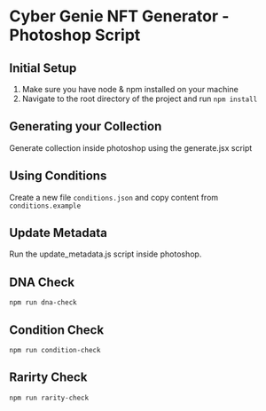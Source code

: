 # Cyber Genie NFT Generator - Photoshop Script

## Initial Setup
1. Make sure you have node & npm installed on your machine
2. Navigate to the root directory of the project and run `npm install`

## Generating your Collection
Generate collection inside photoshop using the generate.jsx script

## Using Conditions
Create a new file `conditions.json` and copy content from `conditions.example`

## Update Metadata
Run the update_metadata.js script inside photoshop.

## DNA Check
`npm run dna-check`

## Condition Check
`npm run condition-check`

## Rarirty Check
`npm run rarity-check`